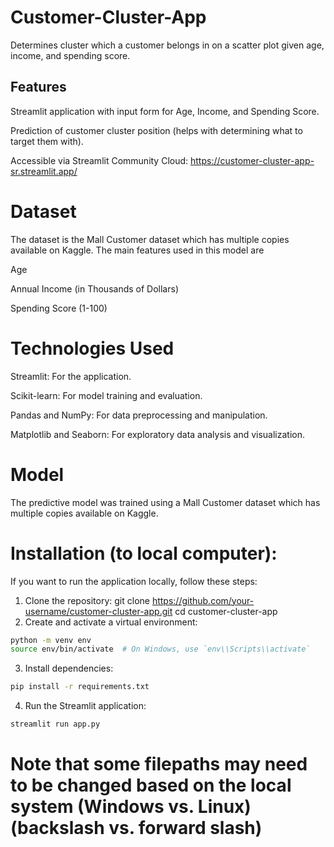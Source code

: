 # Customer-Cluster-App
Determines cluster which a customer belongs in on a scatter plot given age, income, and spending score.
## Features
Streamlit application with input form for Age, Income, and Spending Score.

Prediction of customer cluster position (helps with determining what to target them with).

Accessible via Streamlit Community Cloud: https://customer-cluster-app-sr.streamlit.app/

# Dataset
The dataset is the Mall Customer dataset which has multiple copies available on Kaggle. The main features used in this model are

Age

Annual Income (in Thousands of Dollars)

Spending Score (1-100)

# Technologies Used
Streamlit: For the application.

Scikit-learn: For model training and evaluation.

Pandas and NumPy: For data preprocessing and manipulation.

Matplotlib and Seaborn: For exploratory data analysis and visualization.

# Model
The predictive model was trained using a Mall Customer dataset which has multiple copies available on Kaggle.

# Installation (to local computer):
If you want to run the application locally, follow these steps:

1. Clone the repository:
git clone https://github.com/your-username/customer-cluster-app.git
cd customer-cluster-app
2. Create and activate a virtual environment:
```bash
python -m venv env
source env/bin/activate  # On Windows, use `env\\Scripts\\activate`
```
3. Install dependencies:
```bash
pip install -r requirements.txt
```
4. Run the Streamlit application:
```bash
streamlit run app.py
```
# Note that some filepaths may need to be changed based on the local system (Windows vs. Linux) (backslash vs. forward slash)
